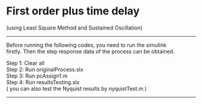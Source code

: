 # First order plus time delay 
(using Least Square Method and Sustained Oscillation)

*************************************************************************
  Before running the following codes, you need to run the simulink       
  firstly. Then the step response data of the process can be obtained.   
                                                                         
  Step 1: Clear all                                                      
  Step 2: Run originalProcess.slx                                        
  Step 3: Run pcAssign1.m                                                
  Step 4: Run resultsTesting.slx                                         
  ( you can also test the Nyquist results by nyquistTest.m )               
*************************************************************************
